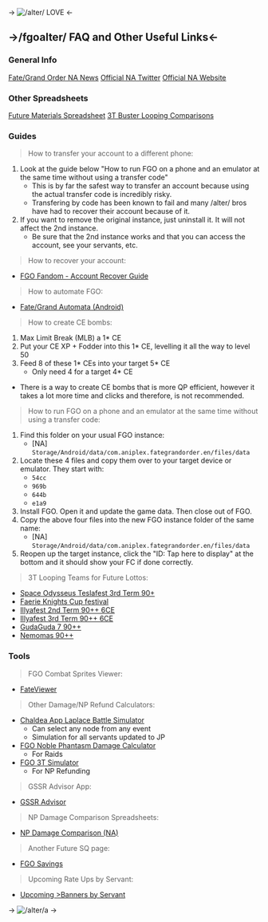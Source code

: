 -> ![/alter/ LOVE](https://files.catbox.moe/t01nin.png) <- 
## ->/fgoalter/ FAQ and Other Useful Links<-

### General Info
[Fate/Grand Order NA News](https://webview.fate-go.us/)
[Official NA Twitter](https://twitter.com/FateGO_USA)
[Official NA Website](https://fate-go.us/)

### Other Spreadsheets
[Future Materials Spreadsheet](https://docs.google.com/spreadsheets/d/1m-h4CIUOKaJRAmfTAhoDdmwVAzAzyM70cITRb36Y96M/edit#gid=963967529)
[3T Buster Looping Comparisons](https://docs.google.com/spreadsheets/d/1-I_ZrWT6Ktg73ZV2r3THXmreIDlNTu6ZFQNaUexYpWE/edit#gid=321695827)

### Guides
>How to transfer your account to a different phone:
1. Look at the guide below "How to run FGO on a phone and an emulator at the same time without using a transfer code"
	- This is by far the safest way to transfer an account because using the actual transfer code is incredibly risky. 
	- Transfering by code has been known to fail and many /alter/ bros have had to recover their account because of it. 
2. If you want to remove the original instance, just uninstall it. It will not affect the 2nd instance. 
	- Be sure that the 2nd instance works and that you can access the account, see your servants, etc.

>How to recover your account:
- [FGO Fandom - Account Recover Guide](https://fategrandorder.fandom.com/wiki/Account_Recovery)

>How to automate FGO:
- [Fate/Grand Automata (Android)](https://github.com/Fate-Grand-Automata/FGA)

>How to create CE bombs:
1. Max Limit Break (MLB) a 1* CE
2. Put your CE XP + Fodder into this 1* CE, levelling it all the way to level 50
3. Feed 8 of these 1\* CEs into your target 5\* CE
	- Only need 4 for a target 4* CE
- There is a way to create CE bombs that is more QP efficient, however it takes a lot more time and clicks and therefore, is not recommended.

>How to run FGO on a phone and an emulator at the same time without using a transfer code:
1. Find this folder on your usual FGO instance:
	- [NA] `Storage/Android/data/com.aniplex.fategrandorder.en/files/data`
2. Locate these 4 files and copy them over to your target device or emulator. They start with:
	- `54cc`
	- `969b`
	- `644b`
	- `e1a9`
3. Install FGO. Open it and update the game data. Then close out of FGO.
4. Copy the above four files into the new FGO instance folder of the same name:
	- [NA] `Storage/Android/data/com.aniplex.fategrandorder.en/files/data`
5. Reopen up the target instance, click the "ID: Tap here to display" at the bottom and it should show your FC if done correctly.

> 3T Looping Teams for Future Lottos:
- [Space Odysseus Teslafest 3rd Term 90+](https://arch.b4k.co/vg/search/text/Space%20Odysseus%20Teslafest%203rd%20Term%20/)
- [Faerie Knights Cup festival](https://arch.b4k.co/vg/search/text/Faerie%20Knights%20Cup%20festival/)
- [Illyafest 2nd Term 90++ 6CE](https://arch.b4k.co/vg/search/text/Illyafest%202nd%20Term%2090%2B%2B%206CE%3A/)
- [Illyafest 3rd Term 90++ 6CE](https://arch.b4k.co/vg/search/text/Illyafest%203rd%20Term%2090%2B%2B%206CE%3A/)
- [GudaGuda 7 90++](https://arch.b4k.co/vg/search/text/GudaGuda%207%2090%2B%2B%20node/)
- [Nemomas 90++](https://arch.b4k.co/vg/search/text/Nemomas%2090%2B%2B%3A/)

### Tools 
> FGO Combat Sprites Viewer:
- [FateViewer](https://katboi01.github.io/FateViewer/)

> Other Damage/NP Refund Calculators:
- [Chaldea App Laplace Battle Simulator](https://chaldea.center/laplace)
	- Can select any node from any event
	- Simulation for all servants updated to JP
- [FGO Noble Phantasm Damage Calculator](https://maketakunai.github.io)
	- For Raids
- [FGO 3T Simulator](https://gakiloroth.github.io)
	- For NP Refunding

> GSSR Advisor App:
- [GSSR Advisor](https://fategc.com/gssr)

> NP Damage Comparison Spreadsheets:
- [NP Damage Comparison (NA)](https://docs.google.com/spreadsheets/d/1p1OSVrIZ37eV-ttzZgZdyADTGXiFLP7JtBFdzh1TFIo/edit#gid=7073242)

> Another Future SQ page: 
- [FGO Savings](https://www.fgosavings.com/)

> Upcoming Rate Ups by Servant:
- [Upcoming >Banners by Servant](https://docs.google.com/spreadsheets/d/1rKtRX3WK9ZpbEHhDTy7yGSxYWIav1Hr_KhNM0jWN2wc/edit#gid=1369880713)

-> ![/alter/a](https://files.catbox.moe/ndufj3.png) ->